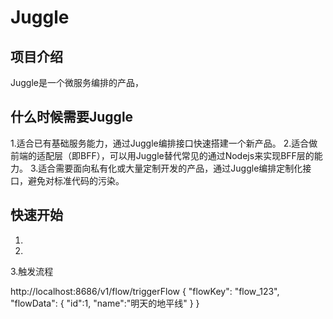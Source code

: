 # Juggle
## 项目介绍
Juggle是一个微服务编排的产品，

## 什么时候需要Juggle
1.适合已有基础服务能力，通过Juggle编排接口快速搭建一个新产品。
2.适合做前端的适配层（即BFF），可以用Juggle替代常见的通过Nodejs来实现BFF层的能力。
3.适合需要面向私有化或大量定制开发的产品，通过Juggle编排定制化接口，避免对标准代码的污染。


## 快速开始
1.


2.


3.触发流程

http://localhost:8686/v1/flow/triggerFlow
{
"flowKey": "flow_123",
"flowData": {
    "id":1,
    "name":"明天的地平线"
}
}


